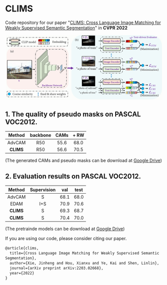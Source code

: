 # CLIMS
Code repository for our paper "[CLIMS: Cross Language Image Matching for Weakly Supervised Semantic Segmentation](https://arxiv.org/abs/2110.)" in **CVPR 2022**

![](clims.png)

## 1. The quality of pseudo masks on PASCAL VOC2012.
| Method                | backbone | CAMs | + RW |
|:---------------------:|:---:|:----:|:----:|
| AdvCAM                | R50 | 55.6 | 68.0 |
| **CLIMS**                 | R50 | 56.6 | 70.5 |

(The generated CAMs and pseudo masks can be download at [Google Drive](https://drive.google.com/file/d/1Z_3BWH_KcJnKwQ3IItNozzAXmOzRP8yU/view?usp=sharing))

## 2. Evaluation results on PASCAL VOC2012.
| Method                | Supervision| val | test |
|:---------------------:|:---:|:----:|:----:|
| AdvCAM                | S   | 68.1 | 68.0 |
| EDAM                  | I+S | 70.9 | 70.6 |
| **CLIMS**                 | S   | 69.3 | 68.7 | 
| **CLIMS**                 | S   | 70.4 | 70.0 |
(The pretrainde models can be download at [Google Drive](https://drive.google.com/file/d/1Z_3BWH_KcJnKwQ3IItNozzAXmOzRP8yU/view?usp=sharing))

If you are using our code, please consider citing our paper.

```
@article{clims,
  title={Cross Language Image Matching for Weakly Supervised Semantic Segmentation},
  author={Xie, Jinheng and Hou, Xianxu and Ye, Kai and Shen, Linlin},
  journal={arXiv preprint arXiv:2203.02668},
  year={2022}
}
```
